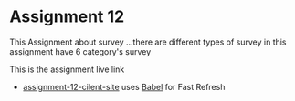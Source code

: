 # Assignment 12 

This Assignment about survey ...there are different types of survey in this assignment have 6 category's survey

This is the assignment live link

- [assignment-12-cilent-site](https://assignment-12-dd025.web.app/) uses [Babel](https://babeljs.io/) for Fast Refresh

